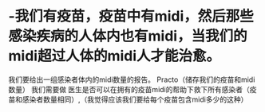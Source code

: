 # -我们有疫苗，疫苗中有midi，然后那些感染疾病的人体内也有midi，当我们的midi超过人体的midi人才能治愈。
我们要给出一组感染者体内的midi数量的报告。
Practo（储存我们的疫苗和midi数量） 
我们需要做 医生是否可以在拥有的疫苗midi的帮助下救下所有感染者（疫苗和感染者数量相同）,（我觉得应该我们要给每个疫苗包含midi多少的这种）
